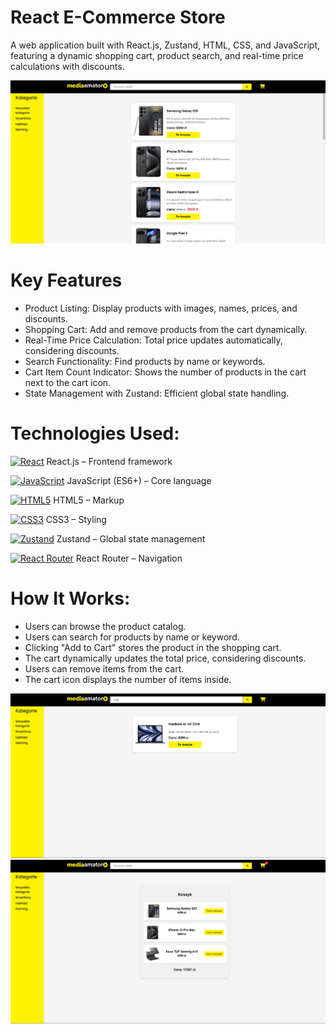 # React E-Commerce Store

A web application built with React.js, Zustand, HTML, CSS, and JavaScript, featuring a dynamic shopping cart, product search, and real-time price calculations with discounts.

![Store App Screenshot](https://raw.githubusercontent.com/trenches022/media-expert-clone/main/mediaex-clone-screenshot.png)

#  Key Features

* Product Listing: Display products with images, names, prices, and discounts.
* Shopping Cart: Add and remove products from the cart dynamically.
* Real-Time Price Calculation: Total price updates automatically, considering discounts.
* Search Functionality: Find products by name or keywords.
* Cart Item Count Indicator: Shows the number of products in the cart next to the cart icon.
* State Management with Zustand: Efficient global state handling.

# Technologies Used:

<a href="https://reactjs.org/" target="_blank" rel="noreferrer"><img src="https://raw.githubusercontent.com/danielcranney/readme-generator/main/public/icons/skills/react-colored.svg" width="23" height="23" alt="React" /></a> React.js – Frontend framework

<a href="https://developer.mozilla.org/en-US/docs/Web/JavaScript" target="_blank" rel="noreferrer"><img src="https://raw.githubusercontent.com/danielcranney/readme-generator/main/public/icons/skills/javascript-colored.svg" width="23" height="23" alt="JavaScript" /></a> JavaScript (ES6+) – Core language

<a href="https://developer.mozilla.org/en-US/docs/Glossary/HTML5" target="_blank" rel="noreferrer"><img src="https://raw.githubusercontent.com/danielcranney/readme-generator/main/public/icons/skills/html5-colored.svg" width="23" height="23" alt="HTML5" /></a> HTML5 – Markup

<a href="https://www.w3.org/TR/CSS/#css" target="_blank" rel="noreferrer"><img src="https://raw.githubusercontent.com/danielcranney/readme-generator/main/public/icons/skills/css3-colored.svg" width="23" height="23" alt="CSS3" /></a> CSS3 – Styling

<a href="https://zustand-demo.pmnd.rs/" target="_blank" rel="noreferrer"><img src="https://raw.githubusercontent.com/danielcranney/readme-generator/main/public/icons/skills/react-colored.svg" width="23" height="23" alt="Zustand" /></a> Zustand – Global state management

<a href="https://reactrouter.com/" target="_blank" rel="noreferrer"><img src="https://raw.githubusercontent.com/danielcranney/readme-generator/main/public/icons/skills/react-colored.svg" width="23" height="23" alt="React Router" /></a> React Router – Navigation

# How It Works:

* Users can browse the product catalog.
* Users can search for products by name or keyword.
* Clicking "Add to Cart" stores the product in the shopping cart.
* The cart dynamically updates the total price, considering discounts.
* Users can remove items from the cart.
* The cart icon displays the number of items inside.

![Store App Screenshot](https://raw.githubusercontent.com/trenches022/media-expert-clone/main/mediaex-clone-screenshot1.png)
![Store App Screenshot](https://raw.githubusercontent.com/trenches022/media-expert-clone/main/mediaex-clone-screenshot2.png)
